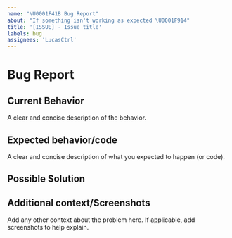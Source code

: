 ```yaml
---
name: "\U0001F41B Bug Report"
about: "If something isn't working as expected \U0001F914"
title: '[ISSUE] - Issue title'
labels: bug
assignees: 'LucasCtrl'
---
```


# Bug Report

## Current Behavior
A clear and concise description of the behavior.

## Expected behavior/code
A clear and concise description of what you expected to happen (or code).

## Possible Solution
<!--- Only if you have suggestions on a fix for the bug -->

## Additional context/Screenshots
Add any other context about the problem here. If applicable, add screenshots to help explain.
